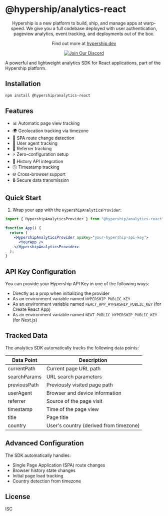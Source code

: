 # @hypership/analytics-react

<div align="center">
  <p>
    Hypership is a new platform to build, ship, and manage apps at warp-speed. We give you a full codebase deployed with user authentication, pageview analytics, event tracking, and deployments out of the box.
  </p>
  <p>
    Find out more at <a href="https://hypership.dev">hypership.dev</a>
  </p>

[![Join Our Discord](https://img.shields.io/badge/Join%20Our%20Discord-%237289DA.svg?style=for-the-badge&logo=discord&logoColor=white)](https://discord.gg/R2KHzFqGjN)

</div>

A powerful and lightweight analytics SDK for React applications, part of the Hypership platform.

## Installation

```bash
npm install @hypership/analytics-react
```

## Features

- 📊 Automatic page view tracking
- 🌍 Geolocation tracking via timezone
- 🔄 SPA route change detection
- 📱 User agent tracking
- 🔗 Referrer tracking
- ⚡ Zero-configuration setup
- 🎯 History API integration
- 🕒 Timestamp tracking
- 🌐 Cross-browser support
- 🔒 Secure data transmission

## Quick Start

1. Wrap your app with the `HypershipAnalyticsProvider`:

```jsx
import { HypershipAnalyticsProvider } from "@hypership/analytics-react";

function App() {
  return (
    <HypershipAnalyticsProvider apiKey="your-hypership-api-key">
      <YourApp />
    </HypershipAnalyticsProvider>
  );
}
```

## API Key Configuration

You can provide your Hypership API Key in one of the following ways:

- Directly as a prop when initializing the provider
- As an environment variable named `HYPERSHIP_PUBLIC_KEY`
- As an environment variable named `REACT_APP_HYPERSHIP_PUBLIC_KEY` (for Create React App)
- As an environment variable named `NEXT_PUBLIC_HYPERSHIP_PUBLIC_KEY` (for Next.js)

## Tracked Data

The analytics SDK automatically tracks the following data points:

| Data Point   | Description                            |
| ------------ | -------------------------------------- |
| currentPath  | Current page URL path                  |
| searchParams | URL search parameters                  |
| previousPath | Previously visited page path           |
| userAgent    | Browser and device information         |
| referrer     | Source of the page visit               |
| timestamp    | Time of the page view                  |
| title        | Page title                             |
| country      | User's country (derived from timezone) |

## Advanced Configuration

The SDK automatically handles:

- Single Page Application (SPA) route changes
- Browser history state changes
- Initial page load tracking
- Country detection from timezone

## License

ISC
